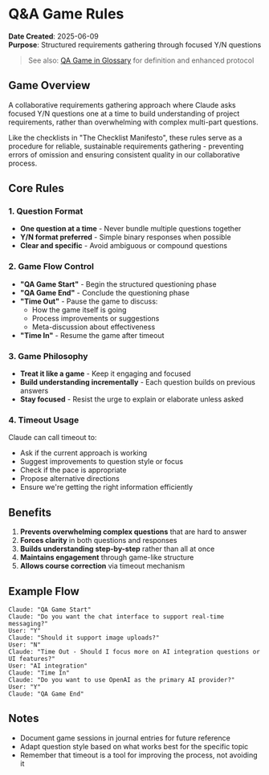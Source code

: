 # Q&A Game Rules

**Date Created**: 2025-06-09  
**Purpose**: Structured requirements gathering through focused Y/N questions

> See also: [QA Game in Glossary](../physics-of-work/GLOSSARY.md#qa-game-question--answer-game) for definition and enhanced protocol

## Game Overview

A collaborative requirements gathering approach where Claude asks focused Y/N questions one at a time to build understanding of project requirements, rather than overwhelming with complex multi-part questions.

Like the checklists in "The Checklist Manifesto", these rules serve as a procedure for reliable, sustainable requirements gathering - preventing errors of omission and ensuring consistent quality in our collaborative process.

## Core Rules

### 1. Question Format
- **One question at a time** - Never bundle multiple questions together
- **Y/N format preferred** - Simple binary responses when possible
- **Clear and specific** - Avoid ambiguous or compound questions

### 2. Game Flow Control
- **"QA Game Start"** - Begin the structured questioning phase
- **"QA Game End"** - Conclude the questioning phase
- **"Time Out"** - Pause the game to discuss:
  - How the game itself is going
  - Process improvements or suggestions
  - Meta-discussion about effectiveness
- **"Time In"** - Resume the game after timeout

### 3. Game Philosophy
- **Treat it like a game** - Keep it engaging and focused
- **Build understanding incrementally** - Each question builds on previous answers
- **Stay focused** - Resist the urge to explain or elaborate unless asked

### 4. Timeout Usage
Claude can call timeout to:
- Ask if the current approach is working
- Suggest improvements to question style or focus
- Check if the pace is appropriate
- Propose alternative directions
- Ensure we're getting the right information efficiently

## Benefits

1. **Prevents overwhelming complex questions** that are hard to answer
2. **Forces clarity** in both questions and responses  
3. **Builds understanding step-by-step** rather than all at once
4. **Maintains engagement** through game-like structure
5. **Allows course correction** via timeout mechanism

## Example Flow

```
Claude: "QA Game Start"
Claude: "Do you want the chat interface to support real-time messaging?"
User: "Y"
Claude: "Should it support image uploads?"
User: "N"
Claude: "Time Out - Should I focus more on AI integration questions or UI features?"
User: "AI integration"
Claude: "Time In"
Claude: "Do you want to use OpenAI as the primary AI provider?"
User: "Y"
Claude: "QA Game End"
```

## Notes

- Document game sessions in journal entries for future reference
- Adapt question style based on what works best for the specific topic
- Remember that timeout is a tool for improving the process, not avoiding it
